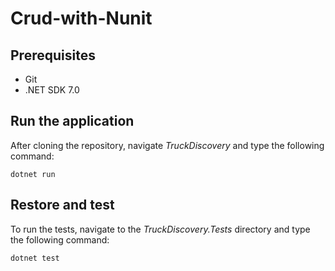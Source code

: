 # Crud-with-Nunit

## Prerequisites

- Git
- .NET SDK 7.0

## Run the application

After cloning the repository, navigate *TruckDiscovery* and type the following command:

```
dotnet run
```

## Restore and test

To run the tests, navigate to the *TruckDiscovery.Tests* directory and type the following command:

```
dotnet test
```
